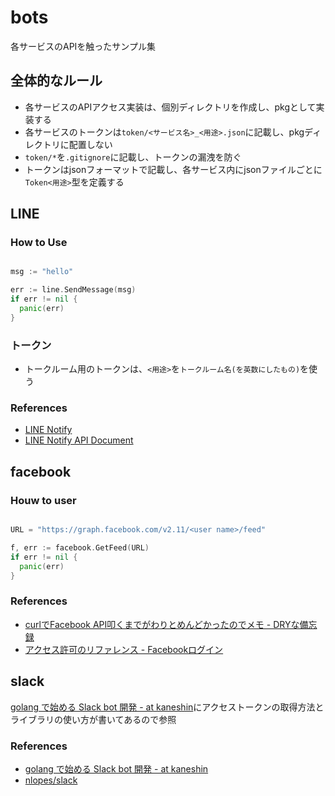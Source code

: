 # bots

各サービスのAPIを触ったサンプル集

## 全体的なルール

* 各サービスのAPIアクセス実装は、個別ディレクトリを作成し、pkgとして実装する
* 各サービスのトークンは`token/<サービス名>_<用途>.json`に記載し、pkgディレクトリに配置しない
* `token/*`を`.gitignore`に記載し、トークンの漏洩を防ぐ
* トークンはjsonフォーマットで記載し、各サービス内にjsonファイルごとに`Token<用途>`型を定義する

## LINE

### How to Use

```go

msg := "hello"

err := line.SendMessage(msg)
if err != nil {
  panic(err)
}

```

### トークン

* トークルーム用のトークンは、`<用途>`を`トークルーム名(を英数にしたもの)`を使う


### References
* [LINE Notify](https://notify-bot.line.me/ja/)
* [LINE Notify API Document](https://notify-bot.line.me/doc/ja/)


## facebook

### Houw to user

```go

URL = "https://graph.facebook.com/v2.11/<user name>/feed"

f, err := facebook.GetFeed(URL)
if err != nil {
  panic(err)
}

```

### References
* [curlでFacebook API叩くまでがわりとめんどかったのでメモ - DRYな備忘録](http://otiai10.hatenablog.com/entry/2014/11/26/152404)
* [アクセス許可のリファレンス - Facebookログイン](https://developers.facebook.com/docs/facebook-login/permissions/)

## slack

[golang で始める Slack bot 開発 - at kaneshin](http://blog.kaneshin.co/entry/2016/12/03/162653)にアクセストークンの取得方法とライブラリの使い方が書いてあるので参照


### References
* [golang で始める Slack bot 開発 - at kaneshin](http://blog.kaneshin.co/entry/2016/12/03/162653)
* [nlopes/slack](https://github.com/nlopes/slack)